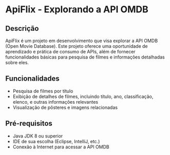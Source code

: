 # ApiFlix - Explorando a API OMDB

## Descrição
ApiFlix é um projeto em desenvolvimento que visa explorar a API OMDB (Open Movie Database). Este projeto oferece uma oportunidade de aprendizado e prática de consumo de APIs, além de fornecer funcionalidades básicas para pesquisa de filmes e informações detalhadas sobre eles.

## Funcionalidades
- Pesquisa de filmes por título
- Exibição de detalhes de filmes, incluindo título, ano, classificação, elenco, e outras informações relevantes
- Visualização de pôsteres e imagens relacionadas

## Pré-requisitos
- Java JDK 8 ou superior
- IDE de sua escolha (Eclipse, IntelliJ, etc.)
- Conexão à Internet para acessar a API OMDB
